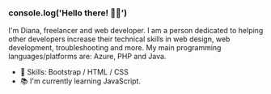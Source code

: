 ### console.log('Hello there! 👋🏼')
I'm Diana, freelancer and web developer. I am a person dedicated to helping other developers increase their technical skills in web design, web development, troubleshooting and more. My main programming languages/platforms are: Azure, PHP and Java.

- 🧠 Skills: Bootstrap / HTML / CSS
- 📚 I'm currently learning JavaScript.

<!--
**SaraVCruz/SaraVCruz** is a ✨ _special_ ✨ repository because its `README.md` (this file) appears on your GitHub profile.

Here are some ideas to get you started:

- 🔭 I’m currently working on ...
- 🌱 I’m currently learning ...
- 👯 I’m looking to collaborate on ...
- 🤔 I’m looking for help with ...
- 💬 Ask me about ...
- 📫 How to reach me: ...
- 😄 Pronouns: ...
- ⚡ Fun fact: ...
-->
